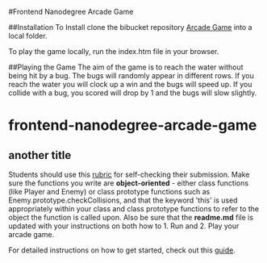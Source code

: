 #Frontend Nanodegree Arcade Game

##Installation
To Install clone the bibucket repository [Arcade Game](http://23232) into a local folder.

To play the game locally, run the index.htm file in your browser.

##Playing the Game
The aim of the game is to reach the water without being hit by a bug.
The bugs will randomly appear in different rows.
If you reach the water you will clock up a win and the bugs will speed up.
If you collide with a bug, you scored will drop by 1 and the bugs will slow slightly.



frontend-nanodegree-arcade-game
===============================
another title
-------------

Students should use this [rubric](https://review.udacity.com/#!/projects/2696458597/rubric) for self-checking their submission. Make sure the functions you write are **object-oriented** - either class functions (like Player and Enemy) or class prototype functions such as Enemy.prototype.checkCollisions, and that the keyword 'this' is used appropriately within your class and class prototype functions to refer to the object the function is called upon. Also be sure that the **readme.md** file is updated with your instructions on both how to 1. Run and 2. Play your arcade game.

For detailed instructions on how to get started, check out this [guide](https://docs.google.com/document/d/1v01aScPjSWCCWQLIpFqvg3-vXLH2e8_SZQKC8jNO0Dc/pub?embedded=true).
